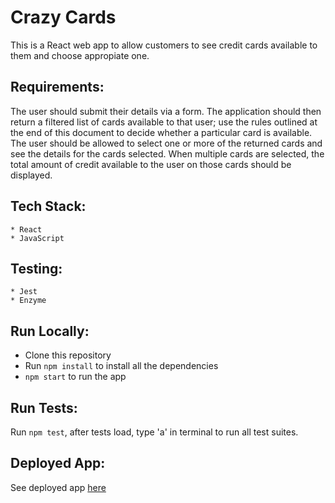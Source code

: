 # Crazy Cards

This is a React web app to allow customers to see credit cards available to them and choose appropiate one.

## Requirements:
The user should submit their details via a form.
The application should then return a filtered list of cards available to that user; use the rules outlined at the end of this document to decide whether a particular card is available.
The user should be allowed to select one or more of the returned cards and see the details for the cards selected.
When multiple cards are selected, the total amount of credit available to the user on those cards should be displayed.

## Tech Stack:
```
* React
* JavaScript
```

## Testing:
```
* Jest
* Enzyme
```

## Run Locally:
- Clone this repository
- Run `npm install` to install all the dependencies
- `npm start` to run the app

## Run Tests:
Run `npm test`, after tests load, type 'a' in terminal to run all test suites.

## Deployed App:
See deployed app [here](https://totallycrazy.herokuapp.com/)